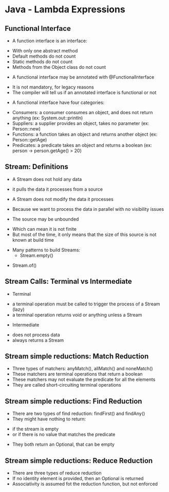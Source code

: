 Java - Lambda Expressions
=========================

Functional Interface
--------------------
 * A function interface is an interface:
  - With only one abstract method
  - Default methods do not count
  - Static methods do not count
  - Methods from the Object class do not count
 * A functional interface may be annotated with @FunctionalInterface
  - It is not mandatory, for legacy reasons
  - The compiler will tell us if an annotated interface is functional or not
 * A functional interface have four categories:
  - Consumers: a consumer consumes an object, and does not return anything (ex: System.out::println)
  - Suppliers: a supplier provides an object, takes no parameter (ex: Person::new)
  - Functions: a function takes an object and returns another object (ex: Person::getAge)
  - Predicates: a predicate takes an object and returns a boolean (ex: person -> person.getAge() > 20)

Stream: Definitions
-------------------
 * A Stream does not hold any data
  - it pulls the data it processes from a source
 * A Stream does not modify the data it processes
  - Because we want to process the data in parallel with no visibility issues
 * The source may be unbounded
  - Which can mean it is not finite
  - But most of the time, it only means that the size of this source is not known at build time
 * Many patterns to build Streams:
   - Stream.empty()
  - Stream.of()

Stream Calls: Terminal vs Intermediate
--------------------------------------
 * Terminal
  - a terminal operation must be called to trigger the
process of a Stream (lazy)
  - a terminal operation returns void or anything unless a Stream
 * Intermediate
  - does not process data
  - always returns a Stream	

Stream simple reductions: Match Reduction
-----------------------------------------
 * Three types of matchers: anyMatch(), allMatch() and noneMatch()
 * These matchers are terminal operations that return a boolean
 * These matchers may not evaluate the predicate for all the elements
 * They are called short-circuiting terminal operations

Stream simple reductions: Find Reduction
----------------------------------------
 * There are two types of find reduction: findFirst() and findAny()
 * They might have nothing to return:
  - if the stream is empty
  - or if there is no value that matches the predicate
 * They both return an Optional, that can be empty

Stream simple reductions: Reduce Reduction
------------------------------------------
 * There are three types of reduce reduction 
 * If no identity element is provided, then an Optional is returned
 * Associativity is assumed fot the reduction function, but not enforced

